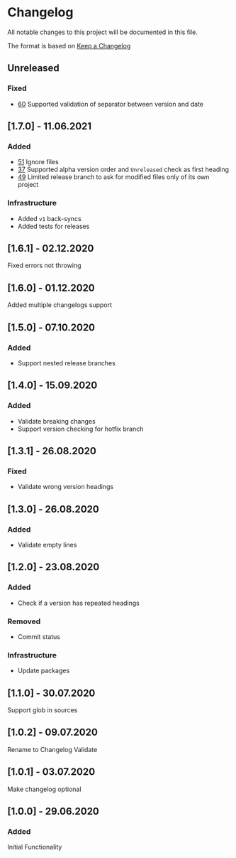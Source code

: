 # Changelog
All notable changes to this project will be documented in this file.

The format is based on [Keep a Changelog](http://keepachangelog.com/)

## Unreleased

### Fixed
- [60](https://github.com/zattoo/changelog/issues/60) Supported validation of separator between version and date

## [1.7.0] - 11.06.2021

### Added
- [51](https://github.com/zattoo/changelog/issues/51) Ignore files
- [37](https://github.com/zattoo/changelog/issues/37) Supported alpha version order and `Unreleased` check as first heading
- [49](https://github.com/zattoo/changelog/issues/49) Limited release branch to ask for modified files only of its own project

### Infrastructure
- Added `v1` back-syncs
- Added tests for releases

## [1.6.1] - 02.12.2020

Fixed errors not throwing

## [1.6.0] - 01.12.2020

Added multiple changelogs support

## [1.5.0] - 07.10.2020

### Added
-  Support nested release branches

## [1.4.0] - 15.09.2020

### Added
- Validate breaking changes
- Support version checking for hotfix branch

## [1.3.1] - 26.08.2020

### Fixed
- Validate wrong version headings

## [1.3.0] - 26.08.2020

### Added
- Validate empty lines

## [1.2.0] - 23.08.2020

### Added
- Check if a version has repeated headings

### Removed
- Commit status

### Infrastructure
- Update packages

## [1.1.0] - 30.07.2020

Support glob in sources

## [1.0.2] - 09.07.2020

Rename to Changelog Validate

## [1.0.1] - 03.07.2020

Make changelog optional

## [1.0.0] - 29.06.2020

### Added
Initial Functionality

